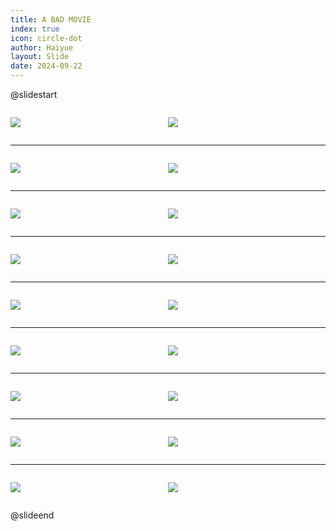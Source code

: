 ```yaml
---
title: A BAD MOVIE
index: true
icon: circle-dot
author: Haiyue
layout: Slide
date: 2024-09-22
---
```

 
@slidestart

<div style="display:flex">
<div style="flex:1">

![](https://raw.githubusercontent.com/yclord/reading/refs/heads/master/english/Level-O/A%20BAD%20MOVIE/001.webp)
</div>
<div style="flex:1">

![](https://raw.githubusercontent.com/yclord/reading/refs/heads/master/english/Level-O/A%20BAD%20MOVIE/002.webp)
</div>
</div>

---

<div style="display:flex">
<div style="flex:1">

![](https://raw.githubusercontent.com/yclord/reading/refs/heads/master/english/Level-O/A%20BAD%20MOVIE/003.webp)
</div>
<div style="flex:1">

![](https://raw.githubusercontent.com/yclord/reading/refs/heads/master/english/Level-O/A%20BAD%20MOVIE/004.webp)
</div>
</div>

---

<div style="display:flex">
<div style="flex:1">

![](https://raw.githubusercontent.com/yclord/reading/refs/heads/master/english/Level-O/A%20BAD%20MOVIE/005.webp)
</div>
<div style="flex:1">

![](https://raw.githubusercontent.com/yclord/reading/refs/heads/master/english/Level-O/A%20BAD%20MOVIE/006.webp)
</div>
</div>

---

<div style="display:flex">
<div style="flex:1">

![](https://raw.githubusercontent.com/yclord/reading/refs/heads/master/english/Level-O/A%20BAD%20MOVIE/007.webp)
</div>
<div style="flex:1">

![](https://raw.githubusercontent.com/yclord/reading/refs/heads/master/english/Level-O/A%20BAD%20MOVIE/008.webp)
</div>
</div>

---

<div style="display:flex">
<div style="flex:1">

![](https://raw.githubusercontent.com/yclord/reading/refs/heads/master/english/Level-O/A%20BAD%20MOVIE/009.webp)
</div>
<div style="flex:1">

![](https://raw.githubusercontent.com/yclord/reading/refs/heads/master/english/Level-O/A%20BAD%20MOVIE/010.webp)
</div>
</div>

---

<div style="display:flex">
<div style="flex:1">

![](https://raw.githubusercontent.com/yclord/reading/refs/heads/master/english/Level-O/A%20BAD%20MOVIE/011.webp)
</div>
<div style="flex:1">

![](https://raw.githubusercontent.com/yclord/reading/refs/heads/master/english/Level-O/A%20BAD%20MOVIE/012.webp)
</div>
</div>

---

<div style="display:flex">
<div style="flex:1">

![](https://raw.githubusercontent.com/yclord/reading/refs/heads/master/english/Level-O/A%20BAD%20MOVIE/013.webp)
</div>
<div style="flex:1">

![](https://raw.githubusercontent.com/yclord/reading/refs/heads/master/english/Level-O/A%20BAD%20MOVIE/014.webp)
</div>
</div>

---

<div style="display:flex">
<div style="flex:1">

![](https://raw.githubusercontent.com/yclord/reading/refs/heads/master/english/Level-O/A%20BAD%20MOVIE/015.webp)
</div>
<div style="flex:1">

![](https://raw.githubusercontent.com/yclord/reading/refs/heads/master/english/Level-O/A%20BAD%20MOVIE/016.webp)
</div>
</div>

---

<div style="display:flex">
<div style="flex:1">

![](https://raw.githubusercontent.com/yclord/reading/refs/heads/master/english/Level-O/A%20BAD%20MOVIE/017.webp)
</div>
<div style="flex:1">

![](https://raw.githubusercontent.com/yclord/reading/refs/heads/master/english/Level-O/A%20BAD%20MOVIE/018.webp)
</div>
</div>

@slideend